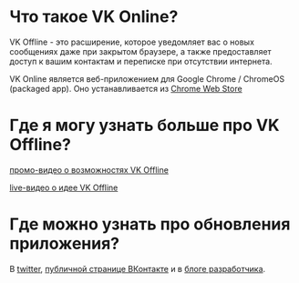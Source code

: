 # Что такое VK Online?


VK Offline - это расширение, которое уведомляет вас о новых сообщениях даже при закрытом браузере, а также предоставляет доступ к вашим контактам и переписке при отсутствии интернета.

VK Online является веб-приложением для Google Chrome / ChromeOS (packaged app). Оно устанавливается из [Chrome Web Store](http://goo.gl/D2Aei)

# Где я могу узнать больше про VK Offline?

[промо-видео о возможностях VK Offline](http://www.youtube.com/watch?v=KLfXvS1MT28)

[live-видео о идее VK Offline](http://www.youtube.com/watch?v=MiTzuD3M_hw)

# Где можно узнать про обновления приложения?

В [twitter](http://twitter.com/vkoffline), [публичной странице ВКонтакте](http://vkontakte.ru/vkoffline) и в [блоге разработчика](http://www.staypositive.ru/blog?cat=vkoffline).
